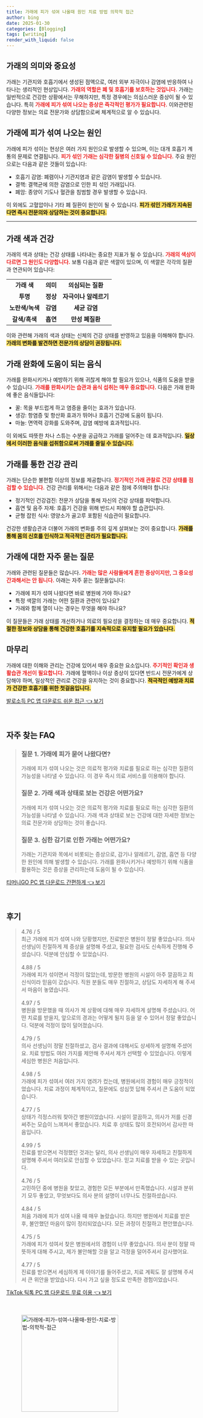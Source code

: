 ```yaml
---
title: 가래에 피가 섞여 나올때 원인 치료 방법 의학적 접근
author: bing
date: 2025-01-30
categories: [Blogging]
tags: [writing]
render_with_liquid: false
---
```



<h2 id='가래의 의미와 중요성'>가래의 의미와 중요성</h2>

<p>가래는 기관지와 호흡기에서 생성된 점액으로, 여러 외부 자극이나 감염에 반응하여 나타나는 생리적인 현상입니다. <b><span style="color: #ee2323;">가래의 역할은 폐 및 호흡기를 보호하는 것입니다.</span></b> 가래는 일반적으로 건강한 상황에서는 무해하지만, 특정 경우에는 의심스러운 증상이 될 수 있습니다. 특히 <b><span style="color: #ee2323;">가래에 피가 섞여 나오는 증상은 즉각적인 평가가 필요합니다.</span></b> 이와관련된 다양한 정보는 의료 전문가와 상담함으로써 체계적으로 알 수 있습니다.</p>

<h2 id='가래에 피가 섞여 나오는 원인'>가래에 피가 섞여 나오는 원인</h2>

<p>가래에 피가 섞이는 현상은 여러 가지 원인으로 발생할 수 있으며, 이는 대개 호흡기 계통의 문제로 연결됩니다. <b><span style="color: #ee2323;">피가 섞인 가래는 심각한 질병의 신호일 수 있습니다.</span></b> 주요 원인으로는 다음과 같은 것들이 있습니다:</p>

<ul>
    <li>호흡기 감염: 폐렴이나 기관지염과 같은 감염이 발생할 수 있습니다.</li>
    <li>결핵: 결핵균에 의한 감염으로 인한 피 섞인 가래입니다.</li>
    <li>폐암: 종양이 기도나 혈관을 침범할 경우 발생할 수 있습니다.</li>
</ul>

<p>이 외에도 고혈압이나 기타 폐 질환이 원인이 될 수 있습니다. <b><span style="background-color: #ffe066;">피가 섞인 가래가 지속된다면 즉시 전문의와 상담하는 것이 중요합니다.</span></b></p>

<hr />

<h2 id='가래 색과 건강'>가래 색과 건강</h2>

<p>가래의 색과 상태는 건강 상태를 나타내는 중요한 지표가 될 수 있습니다. <b><span style="color: #ee2323;">가래의 색상이 다르면 그 원인도 다양합니다.</span></b> 보통 다음과 같은 색깔이 있으며, 이 색깔은 각각의 질환과 연관되어 있습니다:</p>

<table>
    <tr>
        <td style="text-align: center; height: 17px;"><b>가래 색</b></td>
        <td style="text-align: center; height: 17px;"><b>의미</b></td>
        <td style="text-align: center; height: 17px;"><b>의심되는 질환</b></td>
    </tr>
    <tr>
        <td style="text-align: center; height: 17px;"><b>투명</b></td>
        <td style="text-align: center; height: 17px;"><b>정상</b></td>
        <td style="text-align: center; height: 17px;"><b>자극이나 알레르기</b></td>
    </tr>
    <tr>
        <td style="text-align: center; height: 17px;"><b>노란색/녹색</b></td>
        <td style="text-align: center; height: 17px;"><b>감염</b></td>
        <td style="text-align: center; height: 17px;"><b>세균 감염</b></td>
    </tr>
    <tr>
        <td style="text-align: center; height: 17px;"><b>갈색/흑색</b></td>
        <td style="text-align: center; height: 17px;"><b>흡연</b></td>
        <td style="text-align: center; height: 17px;"><b>만성 폐질환</b></td>
    </tr>
</table>

<p>이와 관련해 가래의 색과 상태는 신체의 건강 상태를 반영하고 있음을 이해해야 합니다. <b><span style="background-color: #ffe066;">가래의 변화를 발견하면 전문가의 상담이 권장됩니다.</span></b></p>

<h2 id='가래 완화에 도움이 되는 음식'>가래 완화에 도움이 되는 음식</h2>

<p>가래를 완화시키거나 예방하기 위해 귀찮게 해야 할 필요가 있으나, 식품의 도움을 받을 수 있습니다. <b><span style="color: #ee2323;">가래를 완화시키는 습관과 음식 섭취는 매우 중요합니다.</span></b> 다음은 가래 완화에 좋은 음식들입니다:</p>

<ul>
    <li>꿀: 목을 부드럽게 하고 염증을 줄이는 효과가 있습니다.</li>
    <li>생강: 항염증 및 항산화 효과가 뛰어나 호흡기 건강에 도움이 됩니다.</li>
    <li>마늘: 면역력 강화를 도와주며, 감염 예방에 효과적입니다.</li>
</ul>

<p>이 외에도 따뜻한 차나 스튜는 수분을 공급하고 가래를 덜어주는 데 효과적입니다. <b><span style="background-color: #ffe066;">일상에서 이러한 음식을 섭취함으로써 가래를 줄일 수 있습니다.</span></b></p>

<h2 id='가래를 통한 건강 관리'>가래를 통한 건강 관리</h2>

<p>가래는 단순한 불편함 이상의 정보를 제공합니다. <b><span style="color: #ee2323;">정기적인 가래 관찰로 건강 상태를 점검할 수 있습니다.</span></b> 건강 관리를 위해서는 다음과 같은 점에 주의해야 합니다:</p>

<ul>
    <li>정기적인 건강검진: 전문가 상담을 통해 자신의 건강 상태를 파악합니다.</li>
    <li>흡연 및 음주 자제: 호흡기 건강을 위해 반드시 피해야 할 습관입니다.</li>
    <li>균형 잡힌 식사: 영양소가 골고루 포함된 식습관이 필요합니다.</li>
</ul>

<p>건강한 생활습관과 더불어 가래의 변화를 주의 깊게 살펴보는 것이 중요합니다. <b><span style="background-color: #ffe066;">가래를 통해 몸의 신호를 인식하고 적극적인 관리가 필요합니다.</span></b></p>

<h2 id='가래에 대한 자주 묻는 질문'>가래에 대한 자주 묻는 질문</h2>

<p>가래와 관련된 질문들은 많습니다. <b><span style="color: #ee2323;">가래는 많은 사람들에게 흔한 증상이지만, 그 중요성 간과해서는 안 됩니다.</span></b> 아래는 자주 묻는 질문들입니다:</p>

<ul>
    <li>가래에 피가 섞여 나왔다면 바로 병원에 가야 하나요?</li>
    <li>특정 색깔의 가래는 어떤 질환과 관련이 있나요?</li>
    <li>가래와 함께 열이 나는 경우는 무엇을 해야 하나요?</li>
</ul>

<p>이 질문들은 가래 상태를 개선하거나 의료의 필요성을 결정하는 데 매우 중요합니다. <b><span style="background-color: #ffe066;">적절한 정보와 상담을 통해 건강한 호흡기를 지속적으로 유지할 필요가 있습니다.</span></b></p>

<h2 id='마무리'>마무리</h2>

<p>가래에 대한 이해와 관리는 건강에 있어서 매우 중요한 요소입니다. <b><span style="color: #ee2323;">주기적인 확인과 생활습관 개선이 필요합니다.</span></b> 가래에 혈액이나 이상 증상이 있다면 반드시 전문가에게 상담해야 하며, 일상적인 관리로 건강을 유지하는 것이 중요합니다. <b><span style="background-color: #ffe066;">적극적인 예방과 치료가 건강한 호흡기를 위한 첫걸음입니다.</span></b></p>


<p><a class="click-button" title="발로소득 PC 앱 다운로드 쉬운 접근" href="https://somered.github.io/posts/%EB%B0%9C%EB%A1%9C%EC%86%8C%EB%93%9D-PC-%EC%95%B1-%EB%8B%A4%EC%9A%B4%EB%A1%9C%EB%93%9C-%EC%89%AC%EC%9A%B4-%EC%A0%91%EA%B7%BC/" rel="dofollow">발로소득 PC 앱 다운로드 쉬운 접근 👈 보기</a></p><br>
<h2 id='자주_찾는_FAQ'>자주 찾는 FAQ</h2>
<div itemscope="" itemtype="https://schema.org/FAQPage"> 
<blockquote> 
<div itemscope="" itemprop="mainEntity" itemtype="https://schema.org/Question"> 
<h3 itemprop="name">질문 1. 가래에 피가 묻어 나왔다면?</h3> 
<div itemscope="" itemprop="acceptedAnswer" itemtype="https://schema.org/Answer"> 
<span itemprop="text"> 
<p>가래에 피가 섞여 나오는 것은 의료적 평가와 치료를 필요로 하는 심각한 질환의 가능성을 나타낼 수 있습니다. 이 경우 즉시 의료 서비스를 이용해야 합니다.</p> 
</span> 
</div> 
</div> 

<div itemscope="" itemprop="mainEntity" itemtype="https://schema.org/Question"> 
<h3 itemprop="name">질문 2. 가래 색과 상태로 보는 건강은 어떤가요?</h3> 
<div itemscope="" itemprop="acceptedAnswer" itemtype="https://schema.org/Answer"> 
<span itemprop="text"> 
<p>가래에 피가 섞여 나오는 것은 의료적 평가와 치료를 필요로 하는 심각한 질환의 가능성을 나타낼 수 있습니다. 가래 색과 상태로 보는 건강에 대한 자세한 정보는 의료 전문가와 상담하는 것이 좋습니다.</p> 
</span> 
</div> 
</div> 

<div itemscope="" itemprop="mainEntity" itemtype="https://schema.org/Question"> 
<h3 itemprop="name">질문 3. 심한 감기로 인한 가래는 어떤가요?</h3> 
<div itemscope="" itemprop="acceptedAnswer" itemtype="https://schema.org/Answer"> 
<span itemprop="text"> 
<p>가래는 기관지와 목에서 비롯되는 증상으로, 감기나 알레르기, 감염, 흡연 등 다양한 원인에 의해 발생할 수 있습니다. 가래를 완화시키거나 예방하기 위해 식품을 활용하는 것은 증상을 관리하는데 도움이 될 수 있습니다.</p> 
</span> 
</div> 
</div> 
</blockquote> 
</div>
<p><a class="click-button" title="티머니GO PC 앱 다운로드 간편하게" href="https://somered.github.io/posts/%ED%8B%B0%EB%A8%B8%EB%8B%88GO-PC-%EC%95%B1-%EB%8B%A4%EC%9A%B4%EB%A1%9C%EB%93%9C-%EA%B0%84%ED%8E%B8%ED%95%98%EA%B2%8C/" rel="dofollow">티머니GO PC 앱 다운로드 간편하게 👈 보기</a></p><br>
<h2 id='후기'>후기</h2>
<div itemscope itemtype="https://schema.org/Product">
  <blockquote>
  <div itemprop="review" itemscope itemtype="https://schema.org/Review">
      <div itemprop="reviewRating" itemscope itemtype="https://schema.org/Rating"> <span itemprop="ratingValue">4.76</span> / <span itemprop="bestRating">5</span> </div>
      <span itemprop="reviewBody">최근 가래에 피가 섞여 나와 당황했지만, 진료받은 병원이 정말 좋았습니다. 의사 선생님이 친절하게 제 증상을 설명해 주셨고, 필요한 검사도 신속하게 진행해 주셨습니다. 덕분에 안심할 수 있었습니다.</span>
  </div>
  <br>
  <div itemprop="review" itemscope itemtype="https://schema.org/Review">
      <div itemprop="reviewRating" itemscope itemtype="https://schema.org/Rating"> <span itemprop="ratingValue">4.88</span> / <span itemprop="bestRating">5</span> </div>
      <span itemprop="reviewBody">가래에 피가 섞이면서 걱정이 많았는데, 방문한 병원의 시설이 아주 깔끔하고 최신식이라 믿음이 갔습니다. 직원 분들도 매우 친절하고, 상담도 자세하게 해 주셔서 마음이 놓였습니다.</span>
  </div>
  <br>
  <div itemprop="review" itemscope itemtype="https://schema.org/Review">
      <div itemprop="reviewRating" itemscope itemtype="https://schema.org/Rating"> <span itemprop="ratingValue">4.97</span> / <span itemprop="bestRating">5</span> </div>
      <span itemprop="reviewBody">병원을 방문했을 때 의사가 제 상황에 대해 매우 자세하게 설명해 주셨습니다. 어떤 치료를 받을지, 앞으로의 경과는 어떻게 될지 등을 알 수 있어서 정말 좋았습니다. 덕분에 걱정이 많이 덜어졌습니다.</span>
  </div>
  <br>
  <div itemprop="review" itemscope itemtype="https://schema.org/Review">
      <div itemprop="reviewRating" itemscope itemtype="https://schema.org/Rating"> <span itemprop="ratingValue">4.79</span> / <span itemprop="bestRating">5</span> </div>
      <span itemprop="reviewBody">의사 선생님이 정말 친절하셨고, 검사 결과에 대해서도 상세하게 설명해 주셨어요. 치료 방법도 여러 가지를 제안해 주셔서 제가 선택할 수 있었습니다. 이렇게 세심한 병원은 처음입니다.</span>
  </div>
  <br>
  <div itemprop="review" itemscope itemtype="https://schema.org/Review">
      <div itemprop="reviewRating" itemscope itemtype="https://schema.org/Rating"> <span itemprop="ratingValue">4.98</span> / <span itemprop="bestRating">5</span> </div>
      <span itemprop="reviewBody">가래에 피가 섞여서 여러 가지 염려가 컸는데, 병원에서의 경험이 매우 긍정적이었습니다. 치료 과정이 체계적이고, 질문에도 성심껏 답해 주셔서 큰 도움이 되었습니다.</span>
  </div>
  <br>
  <div itemprop="review" itemscope itemtype="https://schema.org/Review">
      <div itemprop="reviewRating" itemscope itemtype="https://schema.org/Rating"> <span itemprop="ratingValue">4.77</span> / <span itemprop="bestRating">5</span> </div>
      <span itemprop="reviewBody">상태가 걱정스러워 찾아간 병원이었습니다. 시설이 깔끔하고, 의사가 저를 신경 써주는 모습이 느껴져서 좋았습니다. 치료 후 상태도 많이 호전되어서 감사한 마음입니다.</span>
  </div>
  <br>
  <div itemprop="review" itemscope itemtype="https://schema.org/Review">
      <div itemprop="reviewRating" itemscope itemtype="https://schema.org/Rating"> <span itemprop="ratingValue">4.99</span> / <span itemprop="bestRating">5</span> </div>
      <span itemprop="reviewBody">진료를 받으면서 걱정했던 것과는 달리, 의사 선생님이 매우 자세하고 친절하게 설명해 주셔서 여러모로 안심할 수 있었습니다. 믿고 치료를 받을 수 있는 곳입니다.</span>
  </div>
  <br>
  <div itemprop="review" itemscope itemtype="https://schema.org/Review">
      <div itemprop="reviewRating" itemscope itemtype="https://schema.org/Rating"> <span itemprop="ratingValue">4.76</span> / <span itemprop="bestRating">5</span> </div>
      <span itemprop="reviewBody">고민하던 중에 병원을 찾았고, 경험한 모든 부분에서 만족했습니다. 시설과 분위기 모두 좋았고, 무엇보다도 의사 분의 설명이 너무나도 친절하셨습니다.</span>
  </div>
  <br>
  <div itemprop="review" itemscope itemtype="https://schema.org/Review">
      <div itemprop="reviewRating" itemscope itemtype="https://schema.org/Rating"> <span itemprop="ratingValue">4.84</span> / <span itemprop="bestRating">5</span> </div>
      <span itemprop="reviewBody">처음 가래에 피가 섞여 나올 때 매우 놀랐습니다. 하지만 병원에서 치료를 받은 후, 불안했던 마음이 많이 정리되었습니다. 모든 과정이 친절하고 편안했습니다.</span>
  </div>
  <br>
  <div itemprop="review" itemscope itemtype="https://schema.org/Review">
      <div itemprop="reviewRating" itemscope itemtype="https://schema.org/Rating"> <span itemprop="ratingValue">4.75</span> / <span itemprop="bestRating">5</span> </div>
      <span itemprop="reviewBody">가래에 피가 섞여서 찾은 병원에서의 경험이 너무 좋았습니다. 의사 분이 정말 따뜻하게 대해 주시고, 제가 불안해할 것을 알고 걱정을 덜어주셔서 감사했어요.</span>
  </div>
  <br>
  <div itemprop="review" itemscope itemtype="https://schema.org/Review">
      <div itemprop="reviewRating" itemscope itemtype="https://schema.org/Rating"> <span itemprop="ratingValue">4.77</span> / <span itemprop="bestRating">5</span> </div>
      <span itemprop="reviewBody">진료를 받으면서 세심하게 제 이야기를 들어주셨고, 치료 계획도 잘 설명해 주셔서 큰 위안을 받았습니다. 다시 가고 싶을 정도로 만족한 경험이었습니다.</span>
  </div>
  </blockquote>
</div>
<p><a class="click-button" title="TikTok 틱톡 PC 앱 다운로드 무료 이용" href="https://somered.github.io/posts/TikTok-%ED%8B%B1%ED%86%A1-PC-%EC%95%B1-%EB%8B%A4%EC%9A%B4%EB%A1%9C%EB%93%9C-%EB%AC%B4%EB%A3%8C-%EC%9D%B4%EC%9A%A9/" rel="dofollow">TikTok 틱톡 PC 앱 다운로드 무료 이용 👈 보기</a></p><br>
<figure class="image"><img src="https://somered.github.io/assets/img/thumbnail/가래에-피가-섞여-나올때-원인-치료-방법-의학적-접근.webp" alt="가래에-피가-섞여-나올때-원인-치료-방법-의학적-접근" width="256" height="256"></figure>